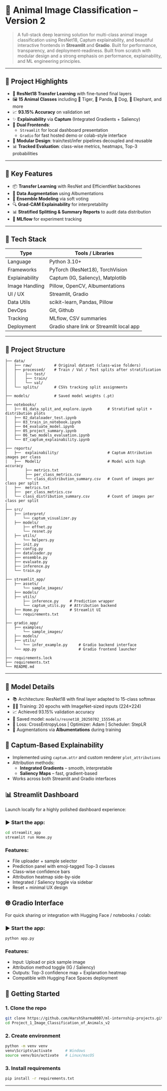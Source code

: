 # 🐾 Animal Image Classification – Version 2

> A full-stack deep learning solution for multi-class animal image classification using ResNet18, Captum explainability, and beautiful interactive frontends in **Streamlit** and **Gradio**. Built for performance, transparency, and deployment-readiness. Built from scratch with modular design and a strong emphasis on performance, explainability, and ML engineering principles.

---

## 🌟 Project Highlights

- 🧠 **ResNet18 Transfer Learning** with fine-tuned final layers  
- 🖼️ **15 Animal Classes** including 🐯 Tiger, 🐼 Panda, 🐶 Dog, 🐘 Elephant, and more  
- 📈 **93.15% Accuracy** on validation set  
- ✨ **Explainability** via **Captum** (Integrated Gradients + Saliency)  
- 🚀 **Dual Frontends**:
  - `Streamlit` for local dashboard presentation  
  - `Gradio` for fast hosted demo or colab-style interface  
- 📁 **Modular Design**: train/test/infer pipelines decoupled and reusable  
- 📊 **Tracked Evaluation**: class-wise metrics, heatmaps, Top-3 probabilities  

---

## 🔧 Key Features
- 📦 **Transfer Learning** with ResNet and EfficientNet backbones  
- 🔄 **Data Augmentation** using Albumentations  
- 🧠 **Ensemble Modeling** via soft voting  
- 🔍 **Grad-CAM Explainability** for interpretability  
- 📊 **Stratified Splitting & Summary Reports** to audit data distribution  
- 🧪 **MLflow** for experiment tracking

---

## 🧱 Tech Stack

| Type            | Tools / Libraries                        |
|------------------|-------------------------------------------|
| Language         | Python 3.10+                              |
| Frameworks       | PyTorch (ResNet18), TorchVision           |
| Explainability   | Captum (IG, Saliency), Matplotlib         |
| Image Handling   | Pillow, OpenCV, Albumentations            |
| UI / UX          | Streamlit, Gradio                         |
| Data Utils       | scikit-learn, Pandas, Pillow              |
| DevOps           | Git, Github                                       |
| Tracking         | MLflow, CSV summaries                     |
| Deployment       | Gradio share link or Streamlit local app  |

---

## 📂 Project Structure

```
├── data/
│   ├── raw/          # Original dataset (class-wise folders)
│   ├── processed/    # Train / Val / Test splits after stratification
│   │    ├── test/
│   │    ├── train/
│   │    └── val/   
│   └── splits/       # CSVs tracking split assignments
│
├── models/           # Saved model weights (.pt)
│
├── notebooks/
│   ├── 01_data_split_and_explore.ipynb       # Stratified split + distribution plots
│   ├── 02_dataloader_test.ipynb
│   ├── 03_train_in_notebook.ipynb
│   ├── 04_evaluate_model.ipynb
│   ├── 05_project_summary.ipynb
│   ├── 06_two_models_evaluation.ipynb
│   └── 07_captum_explainability.ipynb
│
├── reports/
│   ├──  explainability/                      # Captum Attribution images per class
│   ├──  Model1/                              # Model with high accuracy
│        ├── metrics.txt
│        ├── per_class_metrics.csv
│        └── class_distribution_summary.csv   # Count of images per class per split
│   ├──  metrics.txt
│   ├──  per_class_metrics.csv
│   └── class_distribution_summary.csv        # Count of images per class per split
│    
├── src/
│   ├── interpret/
│       └── captum_visualizer.py
│   ├── models/ 
│       ├── effnet.py
│       └── resnet.py
│   ├── utils/
│       └── helpers.py
│   ├── init.py
│   ├── config.py
│   ├── dataloader.py
│   ├── ensemble.py
│   ├── evaluate.py
│   ├── inference.py
│   └── train.py
│
├── streamlit_app/
│   ├── assets/
│       └── sample_images/
│   ├── models/ 
│   ├── utils/
│       ├── inference.py     # Prediction wrapper
│       └── captum_utils.py  # Attribution backend
│   ├── Home.py              # Streamlit UI
│   └── requirements.txt
│
├── gradio_app/
│   ├── examples/
│       └── sample_images/
│   ├── models/ 
│   ├── utils/
│       └── infer_example.py     # Gradio backend interface
│   └── app.py                   # Gradio frontend launcher
│   
├── requirements.lock
├── requirements.txt
└── README.md
```

---

## 🧠 Model Details

- 📚 Architecture: ResNet18 with final layer adapted to 15-class softmax  
- 🏋️‍♂️ Training: 20 epochs with ImageNet-sized inputs (224×224)  
- 📈 Achieved 93.15% validation accuracy  
- 🧠 Saved model: `models/resnet18_20250702_155546.pt`  
- 🔎 Loss: CrossEntropyLoss | Optimizer: Adam | Scheduler: StepLR  
- 🔄 Augmentations via **Albumentations** during training



## 🧪 Captum-Based Explainability

- Implemented using `captum.attr` and custom renderer `plot_attributions`
- Attribution methods:
  - **Integrated Gradients** – smooth, interpretable
  - **Saliency Maps** – fast, gradient-based
- Works across both Streamlit and Gradio interfaces



## 📊 Streamlit Dashboard

Launch locally for a highly polished dashboard experience:

### ▶️ Start the app:

```bash
cd streamlit_app
streamlit run Home.py
```

### Features:
- File uploader + sample selector
- Prediction panel with emoji-tagged Top-3 classes
- Class-wise confidence bars
- Attribution heatmap side-by-side
- Integrated / Saliency toggle via sidebar
- Reset + minimal UX design



## 🌐 Gradio Interface

For quick sharing or integration with Hugging Face / notebooks / colab:

### ▶️ Start the app:

```bash
python app.py
```

### Features:
- Input: Upload or pick sample image
- Attribution method toggle (IG / Saliency)
- Outputs: Top-3 confidence map + Explanation heatmap
- Compatible with Hugging Face Spaces deployment




## 🏁 Getting Started

### 1. Clone the repo

```bash
git clone https://github.com/HarshSharma0007/ml-internship-projects.git
cd Project_1_Image_Classification_of_Animals_v2
```

### 2. Create environment

```bash
python -m venv venv
venv\Scripts\activate      # Windows
source venv/bin/activate   # Linux/macOS
```

### 3. Install requirements

```bash
pip install -r requirements.txt
```

---